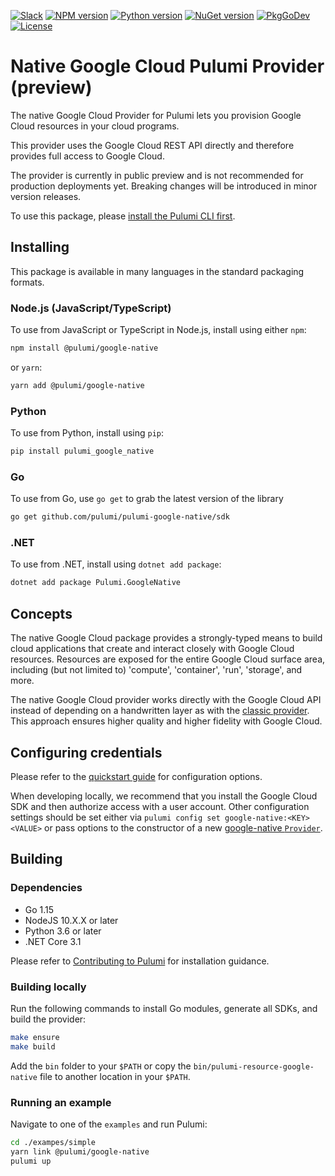 [![Slack](http://www.pulumi.com/images/docs/badges/slack.svg)](https://slack.pulumi.com)
[![NPM version](https://badge.fury.io/js/%40pulumi%2Fgoogle-native.svg)](https://npmjs.com/package/@pulumi/google-native)
[![Python version](https://badge.fury.io/py/pulumi-google-native.svg)](https://pypi.org/project/pulumi-google-native)
[![NuGet version](https://badge.fury.io/nu/pulumi.googlenative.svg)](https://badge.fury.io/nu/pulumi.googlenative)
[![PkgGoDev](https://pkg.go.dev/badge/github.com/pulumi/pulumi-google-native/sdk/go)](https://pkg.go.dev/github.com/pulumi/pulumi-google-native/sdk/go)
[![License](https://img.shields.io/npm/l/%40pulumi%2Fgoogle-native.svg)](https://github.com/pulumi/pulumi-google-native/blob/master/LICENSE)

# Native Google Cloud Pulumi Provider (preview)

The native Google Cloud Provider for Pulumi lets you provision Google Cloud resources in your cloud programs.

This provider uses the Google Cloud REST API directly and therefore provides full access to Google Cloud.

The provider is currently in public preview and is not recommended for production deployments yet. Breaking changes will be introduced in minor version releases.

To use this package, please [install the Pulumi CLI first](https://pulumi.io/).

## Installing

This package is available in many languages in the standard packaging formats.

### Node.js (JavaScript/TypeScript)

To use from JavaScript or TypeScript in Node.js, install using either `npm`:

```bash
npm install @pulumi/google-native
```

or `yarn`:

```bash
yarn add @pulumi/google-native
```

### Python

To use from Python, install using `pip`:

```bash
pip install pulumi_google_native
```

### Go

To use from Go, use `go get` to grab the latest version of the library

```bash
go get github.com/pulumi/pulumi-google-native/sdk
```

### .NET

To use from .NET, install using `dotnet add package`:

```bash
dotnet add package Pulumi.GoogleNative
```

## Concepts

The native Google Cloud package provides a strongly-typed means to build cloud applications that create
and interact closely with Google Cloud resources.  Resources are exposed for the entire Google Cloud surface area,
including (but not limited to) 'compute', 'container', 'run', 'storage', and more.

The native Google Cloud provider works directly with the Google Cloud API instead of depending on a
handwritten layer as with the [classic provider](https://github.com/pulumi/pulumi-gcp). This approach ensures higher
quality and higher fidelity with Google Cloud.

## Configuring credentials

Please refer to the [quickstart guide](
https://www.pulumi.com/docs/intro/cloud-providers/google-native/setup/) for configuration options.

When developing locally, we recommend that you install the Google Cloud SDK and then authorize access with a user
account. Other configuration settings should be set either via `pulumi config set google-native:<KEY> <VALUE>` or
pass options to the constructor of a new [google-native `Provider`](https://www.pulumi.com/registry/packages/google-native/api-docs/provider/).

## Building

### Dependencies

- Go 1.15
- NodeJS 10.X.X or later
- Python 3.6 or later
- .NET Core 3.1

Please refer to [Contributing to Pulumi](https://github.com/pulumi/pulumi/blob/master/CONTRIBUTING.md) for installation
guidance.

### Building locally

Run the following commands to install Go modules, generate all SDKs, and build the provider: 

```bash
make ensure
make build
```

Add the `bin` folder to your `$PATH` or copy the `bin/pulumi-resource-google-native` file to another location in your `$PATH`.

### Running an example

Navigate to one of the `examples` and run Pulumi:

```bash
cd ./exampes/simple
yarn link @pulumi/google-native
pulumi up
```
